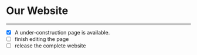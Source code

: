 # Our Website  
---

- [x] A under-construction page is available.
- [ ] finish editing the page  
- [ ] release the complete website
